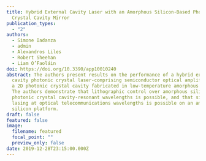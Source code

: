 ```yaml
---
title: Hybrid External Cavity Laser with an Amorphous Silicon-Based Photonic
  Crystal Cavity Mirror
publication_types:
  - "2"
authors:
  - Simone Iadanza
  - admin
  - Alexandros Liles
  - Robert Sheehan
  - Liam O’Faoláin
doi: https://doi.org/10.3390/app10010240
abstract: The authors present results on the performance of a hybrid external
  cavity photonic crystal laser-comprising semiconductor optical amplifier, and
  a 2D photonic crystal cavity fabricated in low-temperature amorphous silicon.
  The authors demonstrate that lithographic control over amorphous silicon
  photonic crystal cavity-resonant wavelengths is possible, and that single-mode
  lasing at optical telecommunications wavelengths is possible on an amorphous
  silicon platform.
draft: false
featured: false
image:
  filename: featured
  focal_point: ""
  preview_only: false
date: 2019-12-28T23:15:00.000Z
---
```

